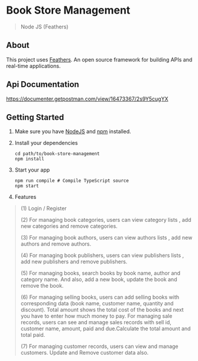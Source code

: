 # Book Store Management

> Node JS (Feathers)

## About

This project uses [Feathers](http://feathersjs.com). An open source framework for building APIs and real-time applications.

## Api Documentation
https://documenter.getpostman.com/view/16473367/2s9Y5cugYX


## Getting Started

1. Make sure you have [NodeJS](https://nodejs.org/) and [npm](https://www.npmjs.com/) installed.
2. Install your dependencies

    ```
    cd path/to/book-store-management
    npm install
    ```

3. Start your app

    ```
    npm run compile # Compile TypeScript source
    npm start
    ```
4. Features
>  (1)  Login / Register
>
> (2)  For managing book categories, users can view category lists , add new
categories and remove categories.
>
> (3)  For managing book authors, users can view authors lists , add new
authors and remove authors.
>
> (4) For managing book publishers, users can view publishers lists , add new
publishers and remove publishers.
>
>(5) For managing books, search books by book name, author and category name.
And also, add a new book, update the book and remove the book.
>
>(6) For managing selling books, users can add selling books with corresponding data
(book name, customer name, quantity and discount). Total amount shows the
total cost of the books and next you have to enter how much money to pay.
For managing sale records, users can see and manage sales records with sell id,
customer name, amount, paid and due.Calculate the total amount and total
paid.
>
>(7) For managing customer records, users can view and manage customers. Update
and Remove customer data also.



